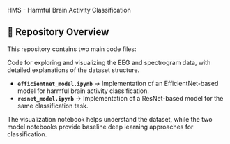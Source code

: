 HMS - Harmful Brain Activity Classification
## 📂 Repository Overview

This repository contains two main code files:

Code for exploring and visualizing the EEG and spectrogram data, with detailed explanations of the dataset structure.  
- **`efficientnet_model.ipynb`** → Implementation of an EfficientNet-based model for harmful brain activity classification.  
- **`resnet_model.ipynb`** → Implementation of a ResNet-based model for the same classification task.  

The visualization notebook helps understand the dataset, while the two model notebooks provide baseline deep learning approaches for classification.
